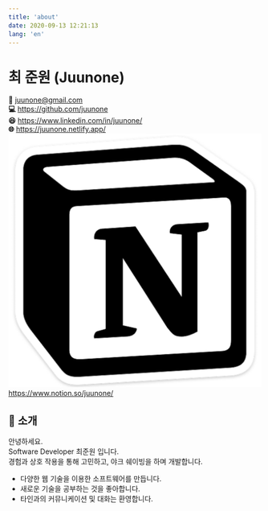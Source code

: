 ```yaml
---
title: 'about'
date: 2020-09-13 12:21:13
lang: 'en'
---
```


# 최 준원 (Juunone)

<b>&#x1F4E7;</b> <a href="mailto:juunone@gmail.com" target="_blank">juunone@gmail.com</a> <br />
<b>&#x1F4BB;</b> <a href="https://github.com/juunone" target="_blank">https://github.com/juunone</a> <br />
<b>&#x1F606;</b> <a href="https://www.linkedin.com/in/juunone/" target="_blank">https://www.linkedin.com/in/juunone/</a><br />
<b>&#x1F310;</b> <a href="https://juunone.netlify.app/" target="_blank">https://juunone.netlify.app/</a> <br />
<b>![](../assets/notion.png#width=20px;)</b> <a href="https://www.notion.so/juunone/17b9cadd221e4d58921c7a5662f093a4?v=004925ec493948a1bc529e1e4e25515e" target="_blank">https://www.notion.so/juunone/</a>

## <b>&#x1F680;</b> 소개

안녕하세요.<br />
Software Developer 최준원 입니다.<br />
경험과 상호 작용을 통해 고민하고, 야크 쉐이빙을 하며 개발합니다.

- 다양한 웹 기술을 이용한 소프트웨어를 만듭니다.
- 새로운 기술을 공부하는 것을 좋아합니다.
- 타인과의 커뮤니케이션 및 대화는 환영합니다.
